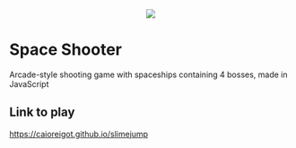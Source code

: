 <div align="center">
  <a href="https://caioreigot.github.io/slimejump" rel="nofollow">
  <img src="https://user-images.githubusercontent.com/62410044/92007567-7f5eae00-ed1c-11ea-822f-dce6066711b1.gif">
  </a>
</div>

# Space Shooter
Arcade-style shooting game with spaceships containing 4 bosses, made in JavaScript

## Link to play
https://caioreigot.github.io/slimejump

